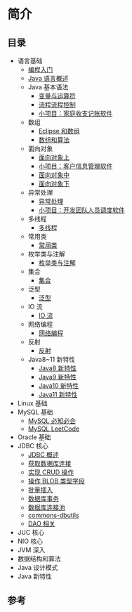 # 简介

## 目录

* 语言基础
  * [编程入门](BackEnd/LearnJava/Basis/JavaBasis/note/ch00/README.md)
  * [Java 语言概述](BackEnd/LearnJava/Basis/JavaBasis/note/ch01/README.md)
  * Java 基本语法
    * [变量与运算符](BackEnd/LearnJava/Basis/JavaBasis/note/ch02/README.md)
    * [流程流程控制](BackEnd/LearnJava/Basis/JavaBasis/note/ch02/README01.md)
    * [小项目：家庭收支记账软件](BackEnd/LearnJava/Basis/JavaBasis/note/ch02/Project.md)
  * 数组
    * [Eclipse 和数组](BackEnd/LearnJava/Basis/JavaBasis/note/ch03/README.md)
    * [数组和算法](BackEnd/LearnJava/Basis/JavaBasis/note/ch03/README01.md)
  * 面向对象
    * [面向对象上](BackEnd/LearnJava/Basis/JavaBasis/note/ch04/README.md)
    * [小项目：客户信息管理软件](BackEnd/LearnJava/Basis/JavaBasis/note/ch04/Project.md)
    * [面向对象中](BackEnd/LearnJava/Basis/JavaBasis/note/ch04/README01.md)
    * [面向对象下](BackEnd/LearnJava/Basis/JavaBasis/note/ch04/README02.md)
  * 异常处理
    * [异常处理](BackEnd/LearnJava/Basis/JavaBasis/note/ch05/README.md)
    * [小项目：开发团队人员调度软件](BackEnd/LearnJava/Basis/JavaBasis/note/ch05/Project.md)
  * 多线程
    * [多线程](BackEnd/LearnJava/Basis/JavaBasis/note/ch06/README.md)
  * 常用类
    * [常用类](BackEnd/LearnJava/Basis/JavaBasis/note/ch07/README.md)
  * 枚举类与注解
    * [枚举类与注解](BackEnd/LearnJava/Basis/JavaBasis/note/ch08/README.md)
  * 集合
    * [集合](BackEnd/LearnJava/Basis/JavaBasis/note/ch09/README.md)
  * 泛型
    * [泛型](BackEnd/LearnJava/Basis/JavaBasis/note/ch10/README.md)
  * IO 流
    * [IO 流](BackEnd/LearnJava/Basis/JavaBasis/note/ch11/README.md)
  * 网络编程
    * [网络编程](BackEnd/LearnJava/Basis/JavaBasis/note/ch12/README.md)
  * 反射
    * [反射](BackEnd/LearnJava/Basis/JavaBasis/note/ch13/README.md)
  * Java8~11 新特性
    * [Java8 新特性](BackEnd/LearnJava/Basis/JavaBasis/note/ch14/README.md)
    * [Java9 新特性](BackEnd/LearnJava/Basis/JavaBasis/note/ch14/README01.md)
    * [Java10 新特性](BackEnd/LearnJava/Basis/JavaBasis/note/ch14/README02.md)
    * [Java11 新特性](BackEnd/LearnJava/Basis/JavaBasis/note/ch14/README03.md)
* Linux 基础
* MySQL 基础
  * [MySQL 必知必会](BackEnd/LearnJava/Basis/MySQL/note/MySQL必知必会.md)
  * [MySQL LeetCode](BackEnd/LearnJava/Basis/MySQL/note/MySQLLeetCode.md)
* Oracle 基础
* JDBC 核心
  * [JDBC 概述](BackEnd/LearnJava/Basis/JDBC/note/ch01/README.md)
  * [获取数据库连接](BackEnd/LearnJava/Basis/JDBC/note/ch02/README.md)
  * [实现 CRUD 操作](BackEnd/LearnJava/Basis/JDBC/note/ch03/README.md)
  * [操作 BLOB 类型字段](BackEnd/LearnJava/Basis/JDBC/note/ch04/README.md)
  * [批量插入](BackEnd/LearnJava/Basis/JDBC/note/ch05/README.md)
  * [数据库事务](BackEnd/LearnJava/Basis/JDBC/note/ch06/README.md)
  * [数据库连接池](BackEnd/LearnJava/Basis/JDBC/note/ch08/README.md)
  * [commons-dbutils](BackEnd/LearnJava/Basis/JDBC/note/ch09/README.md)
  * [DAO 相关](BackEnd/LearnJava/Basis/JDBC/note/ch07/README.md)
* JUC 核心
* NIO 核心
* JVM 深入
* 数据结构和算法
* Java 设计模式
* Java 新特性

## 参考
